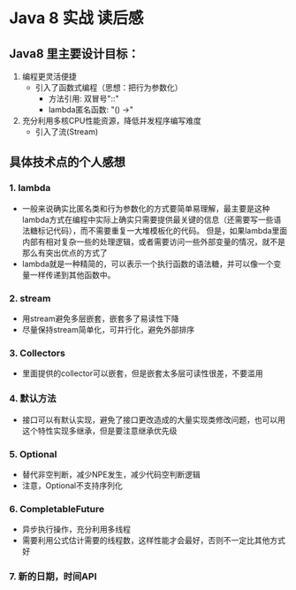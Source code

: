 # Java 8 实战 读后感
## Java8 里主要设计目标：
1. 编程更灵活便捷
   - 引入了函数式编程（思想：把行为参数化）
     - 方法引用: 双冒号"::"
     - lambda匿名函数: "() ->"
2. 充分利用多核CPU性能资源，降低并发程序编写难度
   - 引入了流(Stream)
## 具体技术点的个人感想
### 1. lambda
- 一般来说确实比匿名类和行为参数化的方式要简单易理解，最主要是这种lambda方式在编程中实际上确实只需要提供最关键的信息（还需要写一些语法糖标记代码），而不需要重复一大堆模板化的代码。
    但是，如果lambda里面内部有相对复杂一些的处理逻辑，或者需要访问一些外部变量的情况，就不是那么有突出优点的方式了
- lambda就是一种精简的，可以表示一个执行函数的语法糖，并可以像一个变量一样传递到其他函数中。
### 2. stream
- 用stream避免多层嵌套，嵌套多了易读性下降
- 尽量保持stream简单化，可并行化，避免外部排序
### 3. Collectors
- 里面提供的collector可以嵌套，但是嵌套太多层可读性很差，不要滥用
### 4. 默认方法
- 接口可以有默认实现，避免了接口更改造成的大量实现类修改问题，也可以用这个特性实现多继承，但是要注意继承优先级
### 5. Optional
- 替代非空判断，减少NPE发生，减少代码空判断逻辑
- 注意，Optional不支持序列化
### 6. CompletableFuture
- 异步执行操作，充分利用多线程
- 需要利用公式估计需要的线程数，这样性能才会最好，否则不一定比其他方式好
### 7. 新的日期，时间API
